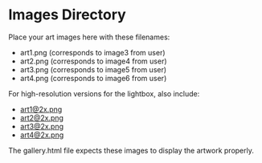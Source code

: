 # Images Directory

Place your art images here with these filenames:
- art1.png (corresponds to image3 from user)
- art2.png (corresponds to image4 from user)  
- art3.png (corresponds to image5 from user)
- art4.png (corresponds to image6 from user)

For high-resolution versions for the lightbox, also include:
- art1@2x.png
- art2@2x.png  
- art3@2x.png
- art4@2x.png

The gallery.html file expects these images to display the artwork properly.
